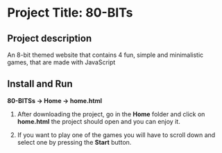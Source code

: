 
# Project Title: 80-BITs

## Project description
An 8-bit themed website that contains 4 fun, simple and minimalistic games, that are made with JavaScript
## Install and Run
**80-BITSs -> Home -> home.html**

1. After downloading the project, go in the **Home** folder and click on **home.html** the project should open and you can enjoy it.

2. If you want to play one of the games you will have to scroll down and select one by pressing the **Start** button.
